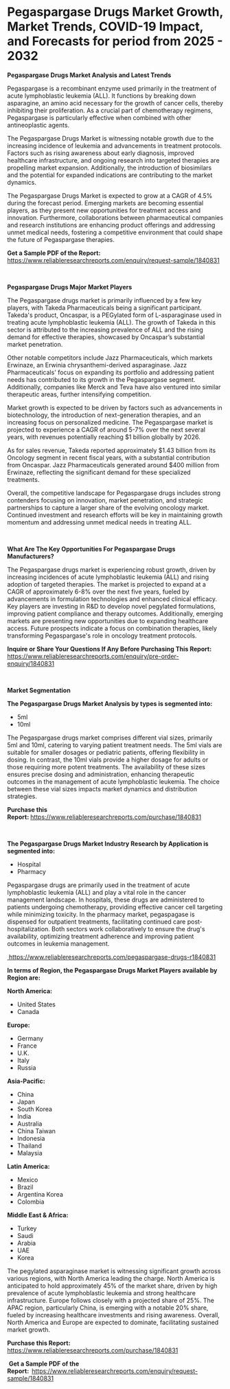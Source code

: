 <p><h1>Pegaspargase Drugs Market Growth, Market Trends, COVID-19 Impact, and Forecasts for period from 2025 - 2032</h1></p><p><strong>Pegaspargase Drugs Market Analysis and Latest Trends</strong></p>
<p><p>Pegaspargase is a recombinant enzyme used primarily in the treatment of acute lymphoblastic leukemia (ALL). It functions by breaking down asparagine, an amino acid necessary for the growth of cancer cells, thereby inhibiting their proliferation. As a crucial part of chemotherapy regimens, Pegaspargase is particularly effective when combined with other antineoplastic agents.</p><p>The Pegaspargase Drugs Market is witnessing notable growth due to the increasing incidence of leukemia and advancements in treatment protocols. Factors such as rising awareness about early diagnosis, improved healthcare infrastructure, and ongoing research into targeted therapies are propelling market expansion. Additionally, the introduction of biosimilars and the potential for expanded indications are contributing to the market dynamics.</p><p>The Pegaspargase Drugs Market is expected to grow at a CAGR of 4.5% during the forecast period. Emerging markets are becoming essential players, as they present new opportunities for treatment access and innovation. Furthermore, collaborations between pharmaceutical companies and research institutions are enhancing product offerings and addressing unmet medical needs, fostering a competitive environment that could shape the future of Pegaspargase therapies.</p></p>
<p><strong>Get a Sample PDF of the Report:&nbsp;</strong> <a href="https://www.reliableresearchreports.com/enquiry/request-sample/1840831?utm_campaign=33&utm_medium=2&utm_source=Github&utm_content=ia&utm_term=19042025&utm_id=pegaspargase-drugs">https://www.reliableresearchreports.com/enquiry/request-sample/1840831</a></p>
<p>&nbsp;</p>
<p><strong>Pegaspargase Drugs Major Market Players</strong></p>
<p><p>The Pegaspargase drugs market is primarily influenced by a few key players, with Takeda Pharmaceuticals being a significant participant. Takeda's product, Oncaspar, is a PEGylated form of L-asparaginase used in treating acute lymphoblastic leukemia (ALL). The growth of Takeda in this sector is attributed to the increasing prevalence of ALL and the rising demand for effective therapies, showcased by Oncaspar’s substantial market penetration.</p><p>Other notable competitors include Jazz Pharmaceuticals, which markets Erwinaze, an Erwinia chrysanthemi-derived asparaginase. Jazz Pharmaceuticals' focus on expanding its portfolio and addressing patient needs has contributed to its growth in the Pegaspargase segment. Additionally, companies like Merck and Teva have also ventured into similar therapeutic areas, further intensifying competition.</p><p>Market growth is expected to be driven by factors such as advancements in biotechnology, the introduction of next-generation therapies, and an increasing focus on personalized medicine. The Pegaspargase market is projected to experience a CAGR of around 5-7% over the next several years, with revenues potentially reaching $1 billion globally by 2026.</p><p>As for sales revenue, Takeda reported approximately $1.43 billion from its Oncology segment in recent fiscal years, with a substantial contribution from Oncaspar. Jazz Pharmaceuticals generated around $400 million from Erwinaze, reflecting the significant demand for these specialized treatments.</p><p>Overall, the competitive landscape for Pegaspargase drugs includes strong contenders focusing on innovation, market penetration, and strategic partnerships to capture a larger share of the evolving oncology market. Continued investment and research efforts will be key in maintaining growth momentum and addressing unmet medical needs in treating ALL.</p></p>
<p>&nbsp;</p>
<p><strong>What Are The Key Opportunities For Pegaspargase Drugs Manufacturers?</strong></p>
<p><p>The Pegaspargase drugs market is experiencing robust growth, driven by increasing incidences of acute lymphoblastic leukemia (ALL) and rising adoption of targeted therapies. The market is projected to expand at a CAGR of approximately 6-8% over the next five years, fueled by advancements in formulation technologies and enhanced clinical efficacy. Key players are investing in R&D to develop novel pegylated formulations, improving patient compliance and therapy outcomes. Additionally, emerging markets are presenting new opportunities due to expanding healthcare access. Future prospects indicate a focus on combination therapies, likely transforming Pegaspargase's role in oncology treatment protocols.</p></p>
<p><strong>Inquire or Share Your Questions If Any Before Purchasing This Report:</strong> <a href="https://www.reliableresearchreports.com/enquiry/pre-order-enquiry/1840831?utm_campaign=33&utm_medium=2&utm_source=Github&utm_content=ia&utm_term=19042025&utm_id=pegaspargase-drugs">https://www.reliableresearchreports.com/enquiry/pre-order-enquiry/1840831</a></p>
<p>&nbsp;</p>
<p><strong>Market Segmentation</strong></p>
<p><strong>The Pegaspargase Drugs Market Analysis by types is segmented into:</strong></p>
<p><ul><li>5ml</li><li>10ml</li></ul></p>
<p><p>The Pegaspargase drugs market comprises different vial sizes, primarily 5ml and 10ml, catering to varying patient treatment needs. The 5ml vials are suitable for smaller dosages or pediatric patients, offering flexibility in dosing. In contrast, the 10ml vials provide a higher dosage for adults or those requiring more potent treatments. The availability of these sizes ensures precise dosing and administration, enhancing therapeutic outcomes in the management of acute lymphoblastic leukemia. The choice between these vial sizes impacts market dynamics and distribution strategies.</p></p>
<p><strong>Purchase this Report:&nbsp;</strong><a href="https://www.reliableresearchreports.com/purchase/1840831?utm_campaign=33&utm_medium=2&utm_source=Github&utm_content=ia&utm_term=19042025&utm_id=pegaspargase-drugs">https://www.reliableresearchreports.com/purchase/1840831</a></p>
<p>&nbsp;</p>
<p><strong>The Pegaspargase Drugs Market Industry Research by Application is segmented into:</strong></p>
<p><ul><li>Hospital</li><li>Pharmacy</li></ul></p>
<p><p>Pegaspargase drugs are primarily used in the treatment of acute lymphoblastic leukemia (ALL) and play a vital role in the cancer management landscape. In hospitals, these drugs are administered to patients undergoing chemotherapy, providing effective cancer cell targeting while minimizing toxicity. In the pharmacy market, pegaspagase is dispensed for outpatient treatments, facilitating continued care post-hospitalization. Both sectors work collaboratively to ensure the drug's availability, optimizing treatment adherence and improving patient outcomes in leukemia management.</p></p>
<p><a href="https://www.reliableresearchreports.com/pegaspargase-drugs-r1840831?utm_campaign=33&utm_medium=2&utm_source=Github&utm_content=ia&utm_term=19042025&utm_id=pegaspargase-drugs">&nbsp;https://www.reliableresearchreports.com/pegaspargase-drugs-r1840831</a></p>
<p><strong>In terms of Region, the Pegaspargase Drugs Market Players available by Region are:</strong></p>
<p>
    <p> <strong> North America: </strong>
        <ul>
            <li>United States</li>
            <li>Canada</li>
        </ul>
        </p> 
    <p> <strong> Europe: </strong>
        <ul>
            <li>Germany</li>
            <li>France</li>
            <li>U.K.</li>
            <li>Italy</li>
            <li>Russia</li>
        </ul>
        </p> 
    <p> <strong> Asia-Pacific: </strong>
        <ul>
            <li>China</li>
            <li>Japan</li>
            <li>South Korea</li>
            <li>India</li>
            <li>Australia</li>
            <li>China Taiwan</li>
            <li>Indonesia</li>
            <li>Thailand</li>
            <li>Malaysia</li>
        </ul>
        </p> 
    <p> <strong> Latin America: </strong>
        <ul>
            <li>Mexico</li>
            <li>Brazil</li>
            <li>Argentina Korea</li>
            <li>Colombia</li>
        </ul>
        </p> 
    <p> <strong> Middle East & Africa: </strong>
        <ul>
            <li>Turkey</li>
            <li>Saudi</li>
            <li>Arabia</li>
            <li>UAE</li>
            <li>Korea</li>
        </ul>
    </p>
    </p>
<p><p>The pegylated asparaginase market is witnessing significant growth across various regions, with North America leading the charge. North America is anticipated to hold approximately 45% of the market share, driven by high prevalence of acute lymphoblastic leukemia and strong healthcare infrastructure. Europe follows closely with a projected share of 25%. The APAC region, particularly China, is emerging with a notable 20% share, fueled by increasing healthcare investments and rising awareness. Overall, North America and Europe are expected to dominate, facilitating sustained market growth.</p></p>
<p><strong>Purchase this Report: </strong><a href="https://www.reliableresearchreports.com/purchase/1840831?utm_campaign=33&utm_medium=2&utm_source=Github&utm_content=ia&utm_term=19042025&utm_id=pegaspargase-drugs">https://www.reliableresearchreports.com/purchase/1840831</a></p>
<p>&nbsp;<strong>Get a Sample PDF of the Report:&nbsp;&nbsp;</strong><a href="https://www.reliableresearchreports.com/enquiry/request-sample/1840831?utm_campaign=33&utm_medium=2&utm_source=Github&utm_content=ia&utm_term=19042025&utm_id=pegaspargase-drugs">https://www.reliableresearchreports.com/enquiry/request-sample/1840831</a></p>
<p><strong></strong></p>
<p><p></p><p></p><p></p></p>